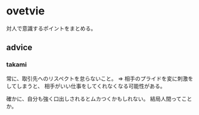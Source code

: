 # ovetvie

対人で意識するポイントをまとめる。

## advice

### takami

常に、取引先へのリスペクトを怠らないこと。
⇒ 相手のプライドを変に刺激をしてしまうと、
相手がいい仕事をしてくれなくなる可能性がある。

確かに、自分も強く口出しされるとムカつくかもしれない。
結局人間ってことか。

